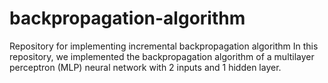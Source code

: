 # backpropagation-algorithm
Repository for implementing incremental backpropagation algorithm
In this repository, we implemented the backpropagation algorithm of a multilayer perceptron (MLP) neural network with 2 inputs and 1 hidden layer.
